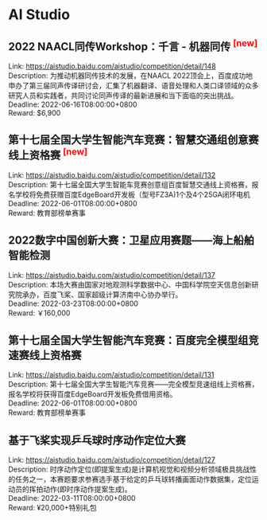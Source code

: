 # AI Studio



## 2022 NAACL同传Workshop：千言 - 机器同传 <sup style="color:red">[new]<sup>  

Link: https://aistudio.baidu.com/aistudio/competition/detail/148  
Description: 为推动机器同传技术的发展，在NAACL 2022顶会上，百度成功地申办了第三届同声传译研讨会，汇集了机器翻译、语音处理和人类口译领域的众多研究人员和实践者，共同讨论同声传译的最新进展和当下面临的突出挑战。  
Deadline: 2022-06-16T08:00:00+0800  
Reward: $6,900  


## 第十七届全国大学生智能汽车竞赛：智慧交通组创意赛线上资格赛 <sup style="color:red">[new]<sup>  

Link: https://aistudio.baidu.com/aistudio/competition/detail/132  
Description: 第十七届全国大学生智能车竞赛创意组百度智慧交通线上资格赛，报名学校将免费获赠百度EdgeBoard开发板（型号FZ3A)1个及4个25GA闭环电机  
Deadline: 2022-06-01T08:00:00+0800  
Reward: 教育部榜单赛事  


## 2022数字中国创新大赛：卫星应用赛题——海上船舶智能检测

Link: https://aistudio.baidu.com/aistudio/competition/detail/137  
Description: 本场大赛由国家对地观测科学数据中心、中国科学院空天信息创新研究院承办，百度飞桨、国家超级计算济南中心协办举行。  
Deadline: 2022-03-23T08:00:00+0800  
Reward: ￥160,000  


## 第十七届全国大学生智能汽车竞赛：百度完全模型组竞速赛线上资格赛

Link: https://aistudio.baidu.com/aistudio/competition/detail/131  
Description: 第十七届全国大学生智能汽车竞赛——完全模型竞速组线上资格赛，报名学校将获得百度EdgeBoard开发板免费借用资格。  
Deadline: 2022-06-01T08:00:00+0800  
Reward: 教育部榜单赛事  


## 基于飞桨实现乒乓球时序动作定位大赛

Link: https://aistudio.baidu.com/aistudio/competition/detail/127  
Description: 时序动作定位(即提案生成)是计算机视觉和视频分析领域极具挑战性的任务之一，本赛题要求参赛选手基于给定的乒乓球转播画面动作数据集，定位运动员的挥拍动作(即时序动作提案生成)。  
Deadline: 2022-03-11T08:00:00+0800  
Reward: ¥20,000+特别礼包  

